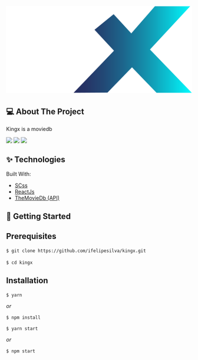 <h1 align="center">
<img alt="kingx" title="kingx" src="src/images/logo.svg" />
</h1>

## 💻 About The Project

Kingx is a moviedb

<img src="https://i.ibb.co/M6ystdn/Screenshot-2022-01-05-124845.png" />
<img src="https://i.ibb.co/RYhWFHS/Screenshot-2022-01-05-124858.png"/>
<img src="https://i.ibb.co/D17Bphr/Screenshot-2022-01-05-124911.png"/>

## ✨ Technologies

Built With:

- [SCss](https://developer.mozilla.org/docs/Web/CSS)
- [ReactJs](https://reactjs.org)
- [TheMovieDb (API)](https://www.themoviedb.org/)

## 🚀 Getting Started

## Prerequisites

```
$ git clone https://github.com/ifelipesilva/kingx.git

$ cd kingx
```

## Installation

```
$ yarn
```

_or_

```
$ npm install
```

```
$ yarn start
```

_or_

```
$ npm start
```
